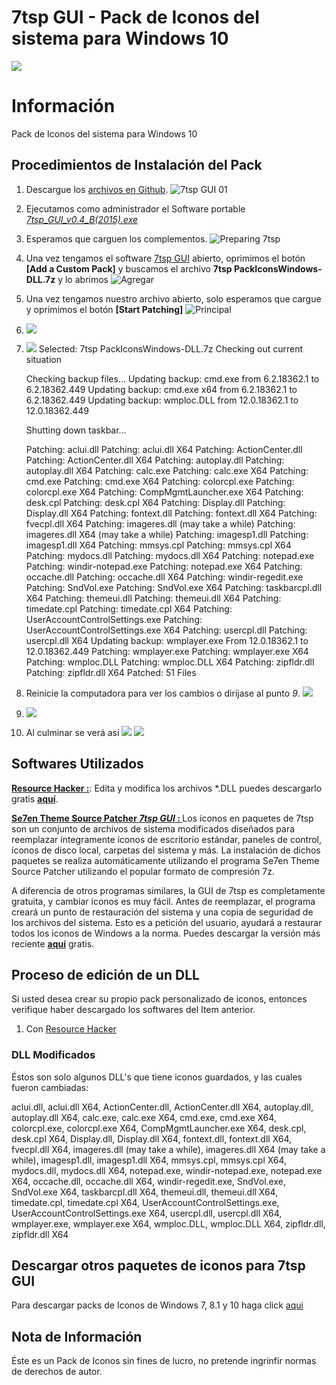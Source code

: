 # 7tsp GUI - Pack de Iconos del sistema para Windows 10
![](https://i.imgur.com/l9h0zrb.png)
# Información
Pack de Iconos del sistema para Windows 10 
## Procedimientos de Instalación del Pack
1. Descargue los [archivos en Github](https://github.com/SebastianEPH/PIW-PackIconWindows-DLL).
 ![7tsp GUI 01](https://i.imgur.com/QaXdEcv.png)
2. Ejecutamos como administrador el Software portable  *[7tsp_GUI_v0.4_B(2015).exe](https://7themes.su/prog/7tsp_GUI_v0.4_B-2015-.rar)*
3. Esperamos que carguen los complementos.
 ![Preparing 7tsp](https://i.imgur.com/VNpPxfN.png)
4. Una vez tengamos el software [7tsp GUI](https://7themes.su/prog/7tsp_GUI_v0.4_B-2015-.rar) abierto, oprimimos el botón **[Add a Custom Pack]**  y buscamos el archivo **7tsp PackIconsWindows-DLL.7z** y lo abrimos
 ![Agregar](https://i.imgur.com/2109gud.png) 
5. Una vez tengamos nuestro archivo abierto, solo esperamos que cargue y oprimimos el botón **[Start Patching]**
 ![Principal](https://i.imgur.com/N41mKRb.png)
6. ![](https://i.imgur.com/oZHc41G.png)
7. ![](https://i.imgur.com/H7HmGIA.png)
      Selected:
      7tsp PackIconsWindows-DLL.7z
      Checking out current situation
      
      Checking backup files...
      Updating backup: cmd.exe from 6.2.18362.1 to 6.2.18362.449
      Updating backup: cmd.exe x64 from 6.2.18362.1 to 6.2.18362.449
      Updating backup: wmploc.DLL from 12.0.18362.1 to 12.0.18362.449
      
      Shutting down taskbar...
      
      Patching: aclui.dll
      Patching: aclui.dll X64
      Patching: ActionCenter.dll
      Patching: ActionCenter.dll X64
      Patching: autoplay.dll
      Patching: autoplay.dll X64
      Patching: calc.exe
      Patching: calc.exe X64
      Patching: cmd.exe
      Patching: cmd.exe X64
      Patching: colorcpl.exe
      Patching: colorcpl.exe X64
      Patching: CompMgmtLauncher.exe X64
      Patching: desk.cpl
      Patching: desk.cpl X64
      Patching: Display.dll
      Patching: Display.dll X64
      Patching: fontext.dll
      Patching: fontext.dll X64
      Patching: fvecpl.dll X64
      Patching: imageres.dll (may take a while)
      Patching: imageres.dll X64 (may take a while)
      Patching: imagesp1.dll
      Patching: imagesp1.dll X64
      Patching: mmsys.cpl
      Patching: mmsys.cpl X64
      Patching: mydocs.dll
      Patching: mydocs.dll X64
      Patching: notepad.exe
      Patching: windir-notepad.exe
      Patching: notepad.exe X64
      Patching: occache.dll
      Patching: occache.dll X64
      Patching: windir-regedit.exe
      Patching: SndVol.exe
      Patching: SndVol.exe X64
      Patching: taskbarcpl.dll X64
      Patching: themeui.dll
      Patching: themeui.dll X64
      Patching: timedate.cpl
      Patching: timedate.cpl X64
      Patching: UserAccountControlSettings.exe
      Patching: UserAccountControlSettings.exe X64
      Patching: usercpl.dll
      Patching: usercpl.dll X64
      Updating backup: wmplayer.exe From 12.0.18362.1 to 12.0.18362.449
      Patching: wmplayer.exe
      Patching: wmplayer.exe X64
      Patching: wmploc.DLL
      Patching: wmploc.DLL X64
      Patching: zipfldr.dll
      Patching: zipfldr.dll X64
      Patched: 51 Files

8. Reinicie la computadora para ver los cambios o dirijase al punto *9*.
![](https://i.imgur.com/XRBzhIh.png)
9. ![](https://i.imgur.com/MMaFEYG.png)
10. Al culminar se verá así
![](https://i.imgur.com/UsfBtfO.png)
![](https://i.imgur.com/Y21Ow1e.png)
![]()
![]()










## Softwares Utilizados
**[Resource Hacker :](http://www.angusj.com/resourcehacker/)**: Edita y modifica los archivos \*.DLL puedes descargarlo gratis **[aquí](http://www.angusj.com/resourcehacker/reshacker_setup.exe)**.

**[Se7en Theme Source Patcher *7tsp GUI* : ]()** Los íconos en paquetes de 7tsp son un conjunto de archivos de sistema modificados diseñados para reemplazar íntegramente íconos de escritorio estándar, paneles de control, íconos de disco local, carpetas del sistema y más. La instalación de dichos paquetes se realiza automáticamente utilizando el programa Se7en Theme Source Patcher utilizando el popular formato de compresión 7z.

A diferencia de otros programas similares, la GUI de 7tsp es completamente gratuita, y cambiar iconos es muy fácil. Antes de reemplazar, el programa creará un punto de restauración del sistema y una copia de seguridad de los archivos del sistema. Esto es a petición del usuario, ayudará a restaurar todos los iconos de Windows a la norma.
Puedes descargar la versión más reciente **[aquí](https://7themes.su/prog/7tsp_GUI_v0.4_B-2015-.rar)** gratis.

## Proceso de edición de un DLL
Si usted desea crear su propio pack personalizado de iconos, entonces verifique haber descargado los softwares del Item anterior.
1. Con [Resource Hacker](http://www.angusj.com/resourcehacker/)

### DLL Modificados 
Éstos son solo algunos DLL's que tiene iconos guardados, y las cuales fueron cambiadas:

aclui.dll, aclui.dll X64, ActionCenter.dll, ActionCenter.dll X64, autoplay.dll, autoplay.dll X64, calc.exe, calc.exe X64, cmd.exe, cmd.exe X64, colorcpl.exe, colorcpl.exe X64, CompMgmtLauncher.exe X64, desk.cpl, desk.cpl X64, Display.dll, Display.dll X64, fontext.dll, fontext.dll X64, fvecpl.dll X64, imageres.dll (may take a while), imageres.dll X64 (may take a while), imagesp1.dll, imagesp1.dll X64, mmsys.cpl, mmsys.cpl X64, mydocs.dll, mydocs.dll X64, notepad.exe, windir-notepad.exe, notepad.exe X64, occache.dll, occache.dll X64, windir-regedit.exe, SndVol.exe, SndVol.exe X64, taskbarcpl.dll X64, themeui.dll, themeui.dll X64, timedate.cpl, timedate.cpl X64, UserAccountControlSettings.exe, UserAccountControlSettings.exe X64, usercpl.dll, usercpl.dll X64, wmplayer.exe, wmplayer.exe X64, wmploc.DLL, wmploc.DLL X64, zipfldr.dll, zipfldr.dll X64

## Descargar otros paquetes de iconos para 7tsp GUI
Para descargar packs de Iconos de Windows 7, 8.1 y 10 haga click [aqui](https://7themes.su/stuff/ikons_for_windows/7tsp_iconpacks/4)

## Nota de Información
Éste es un Pack de Iconos sin fines de lucro, no pretende ingrinfir normas de derechos de autor.